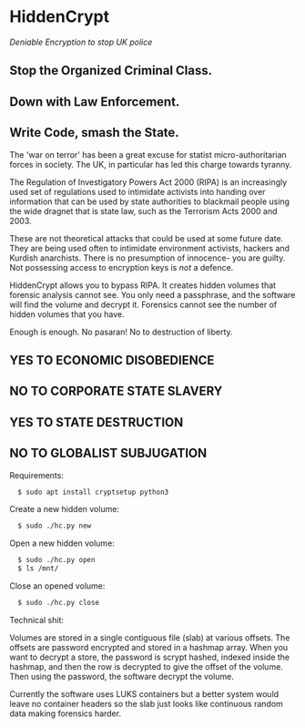 # HiddenCrypt 

*Deniable Encryption to stop UK police*

## Stop the Organized Criminal Class.
## Down with Law Enforcement.
## Write Code, smash the State.

The 'war on terror' has been a great excuse for statist micro-authoritarian
forces in society. The UK, in particular has led this charge towards tyranny.

The Regulation of Investigatory Powers Act 2000 (RIPA) is an increasingly
used set of regulations used to intimidate activists into handing over
information that can be used by state authorities to blackmail people using
the wide dragnet that is state law, such as the Terrorism Acts 2000 and 2003.

These are not theoretical attacks that could be used at some future date.
They are being used often to intimidate environment activists, hackers and
Kurdish anarchists. There is no presumption of innocence- you are guilty.
Not possessing access to encryption keys is *not* a defence.

HiddenCrypt allows you to bypass RIPA. It creates hidden volumes that forensic
analysis cannot see. You only need a passphrase, and the software will find
the volume and decrypt it. Forensics cannot see the number of hidden volumes
that you have.

Enough is enough. No pasaran! No to destruction of liberty.

## YES TO ECONOMIC DISOBEDIENCE
## NO TO CORPORATE STATE SLAVERY
## YES TO STATE DESTRUCTION
## NO TO GLOBALIST SUBJUGATION

Requirements:

```sh
  $ sudo apt install cryptsetup python3
```

Create a new hidden volume:

```sh
  $ sudo ./hc.py new
```

Open a new hidden volume:

```sh
  $ sudo ./hc.py open
  $ ls /mnt/
```

Close an opened volume:

```sh
  $ sudo ./hc.py close
```

Technical shit:

Volumes are stored in a single contiguous file (slab) at various offsets.
The offsets are password encrypted and stored in a hashmap array. When you want
to decrypt a store, the password is scrypt hashed, indexed inside the hashmap,
and then the row is decrypted to give the offset of the volume. Then using the
password, the software decrypt the volume.

Currently the software uses LUKS containers but a better system would leave
no container headers so the slab just looks like continuous random data making
forensics harder.


